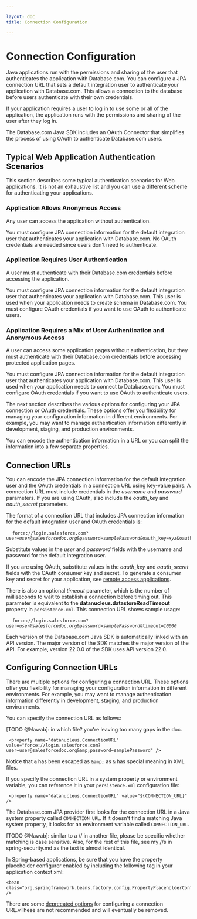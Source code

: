 ```yaml
---

layout: doc
title: Connection Configuration

---
```

# Connection Configuration

Java applications run with the permissions and sharing of the user that authenticates the application with Database.com. You can configure a JPA connection URL that sets a default integration user to authenticate your application with Database.com. This allows a connection to the database before users authenticate with their own credentials.

If your application requires a user to log in to use some or all of the application, the application runs with the permissions and sharing of the user after they log in.

The Database.com Java SDK includes an OAuth Connector that simplifies the process of using OAuth to authenticate Database.com users.

## Typical Web Application Authentication Scenarios

This section describes some typical authentication scenarios for Web applications. It is not an exhaustive list and you can use a different scheme for authenticating your applications.

### Application Allows Anonymous Access

Any user can access the application without authentication.

You must configure JPA connection information for the default integration user that authenticates your application with Database.com. No OAuth credentials are needed since users don't need to authenticate.

### Application Requires User Authentication

A user must authenticate with their Database.com credentials before accessing the application.

You must configure JPA connection information for the default integration user that authenticates your application with Database.com. This user is used when your application needs to create schema in Database.com. You must configure OAuth credentials if you want to use OAuth to authenticate users.

### Application Requires a Mix of User Authentication and Anonymous Access

A user can access some application pages without authentication, but they must authenticate with their Database.com credentials before accessing protected application pages.

You must configure JPA connection information for the default integration user that authenticates your application with Database.com. This user is used when your application needs to connect to Database.com. You must configure OAuth credentials if you want to use OAuth to authenticate users.

The next section describes the various options for configuring your JPA connection or OAuth credentials. These options offer you flexibility for managing your configuration information in different environments. For example, you may want to manage authentication information differently in development, staging, and production environments.

You can encode the authentication information in a URL or you can split the information into a few separate properties.

## Connection URLs

You can encode the JPA connection information for the default integration user and the OAuth credentials in a connection URL using key-value pairs. A connection URL must include credentials in the *username* and *password* parameters. If you are using OAuth, also include the *oauth_key* and *oauth_secret* parameters.

The format of a connection URL that includes JPA connection information for the default integration user and OAuth credentials is:

<pre>
  <code>force://login.salesforce.com?user=<em>user@salesforcedoc.org</em>&password=<em>samplePassword</em>&oauth_key=<em>xyz</em>&oauth_secret=<em>abc</em></code>
</pre>

Substitute values in the *user* and *password* fields with the username and password for the default integration user.

If you are using OAuth, substitute values in the *oauth_key* and *oauth_secret* fields with the OAuth consumer key and secret. To generate a consumer key and secret for your application, see [remote access applications](oauth-auth#RAA). 

There is also an optional *timeout* parameter, which is the number of milliseconds to wait to establish a connection before
timing out. This parameter is equivalent to the **datanucleus.datastoreReadTimeout** property in `persistence.xml`. This connection URL shows sample usage:
    
<pre>
  <code>force://login.salesforce.com?user=<em>user@salesforcedoc.org</em>&password=<em>samplePassword</em>&timeout=<em>10000</em></code>
</pre>

Each version of the Database.com Java SDK is automatically linked with an API version. The major version of the SDK matches the major version of the API. For example, version 22.0.0 of the SDK uses API version 22.0.

<a name ="configConnectionURL"> </a>
## Configuring Connection URLs

There are multiple options for configuring a connection URL. These options offer you flexibility for managing your configuration information in different environments. For example, you
may want to manage authentication information differently in development, staging, and production environments.

You can specify the connection URL as follows: 

[TODO @Nawab]: in which file? you're leaving too many gaps in the doc.

     <property name="datanucleus.ConnectionURL" value="force://login.salesforce.com?user=user@salesforcedoc.org&amp;password=samplePassword" />

Notice that `&` has been escaped as `&amp;` as `&` has special meaning in XML files. 

If you specify the connection URL in a system property or environment variable, you can reference it in your `persistence.xml` configuration file:

     <property name="datanucleus.ConnectionURL" value="${CONNECTION_URL}" />

The Database.com JPA provider first looks for the connection URL in a Java system property called `CONNECTION_URL`. If it doesn't find a matching Java system property, it looks for an environment variable called `CONNECTION_URL`. 

[TODO @Nawab]: similar to a // in another file, please be specific whether matching is case sensitive. Also, for the rest of this file, see my //s in spring-security.md as the text is almost identical.

In Spring-based applications, be sure that you have the property placeholder configurer enabled by including the following tag in your application context xml: 

    <bean class="org.springframework.beans.factory.config.PropertyPlaceholderConfigurer" />


There are some [deprecated options](deprecated-config) for configuring a connection URL.vThese are not recommended and will eventually be removed.

